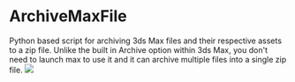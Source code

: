 # ArchiveMaxFile
Python based script for archiving 3ds Max files and their respective assets to a zip file. Unlike the built in Archive option within 3ds Max, you don't need to launch max to use it and it can archive multiple files into a single zip file. 
<img src="https://github.com/conceptfarm/MaxFileArchiver/blob/v1/screencap.png">
